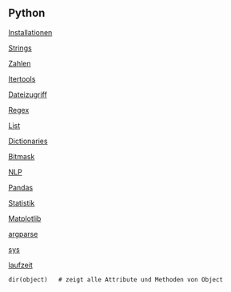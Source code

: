 ## Python


[Installationen](./installation.md)

[Strings](./strings.md)

[Zahlen](./zahlen.md)

[Itertools](./itertools.md)

[Dateizugriff](./dateizugriff.md)

[Regex](./regex.md)

[List](./list.md)

[Dictionaries](./dict.md)

[Bitmask](./bitmask.md)

[NLP](./nlp.md)

[Pandas](./pandas.md)

[Statistik](./statistics.md)

[Matplotlib](./matplotlib.md)

[argparse](./argparse.md)

[sys](./sys.md)

[laufzeit](./laufzeit.md)


```
dir(object)   # zeigt alle Attribute und Methoden von Object

```
 


